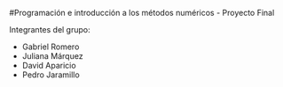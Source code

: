 #Programación e introducción a los métodos numéricos - Proyecto Final

Integrantes del grupo:
  - Gabriel Romero
  - Juliana Márquez
  - David Aparicio
  - Pedro Jaramillo
